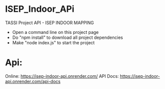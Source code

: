# ISEP_Indoor_APi
TASSI Project API - ISEP INDOOR MAPPING

- Open a command line on this project page
- Do "npm install" to download all project dependencies
- Make "node index.js" to start the project


# Api:
Online: https://isep-indoor-api.onrender.com/
API Docs: https://isep-indoor-api.onrender.com/api-docs
